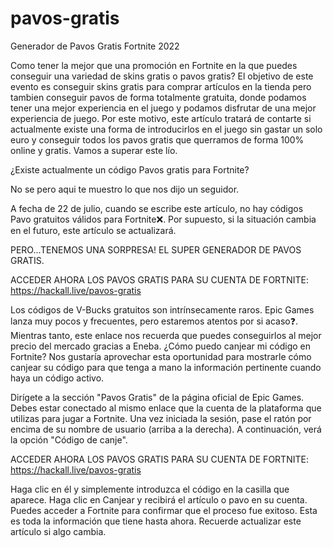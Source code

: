# pavos-gratis
Generador de Pavos Gratis Fortnite 2022

Como tener la mejor que una promoción en Fortnite en la que puedes conseguir una variedad de skins gratis o pavos gratis? El objetivo de este evento es conseguir skins gratis para comprar artículos en la tienda pero tambien conseguir pavos de forma totalmente gratuita, donde podamos tener una mejor experiencia en el juego y podamos disfrutar de una mejor experiencia de juego. Por este motivo, este artículo tratará de contarte si actualmente existe una forma de introducirlos en el juego sin gastar un solo euro y conseguir todos los pavos gratis que querramos de forma 100% online y gratis. Vamos a superar este lío.

¿Existe actualmente un código Pavos gratis para Fortnite?

No se pero aqui te muestro lo que nos dijo un seguidor.

A fecha de 22 de julio, cuando se escribe este artículo, no hay códigos Pavo gratuitos válidos para Fortnite❌.
Por supuesto, si la situación cambia en el futuro, este artículo se actualizará.

PERO...TENEMOS UNA SORPRESA! EL SUPER GENERADOR DE PAVOS GRATIS.

ACCEDER AHORA LOS PAVOS GRATIS PARA SU CUENTA DE FORTNITE: https://hackall.live/pavos-gratis

Los códigos de V-Bucks gratuitos son intrínsecamente raros. Epic Games lanza muy pocos y frecuentes, pero estaremos atentos por si acaso❓.
Mientras tanto, este enlace nos recuerda que puedes conseguirlos al mejor precio del mercado gracias a Eneba.
¿Cómo puedo canjear mi código en Fortnite?
Nos gustaría aprovechar esta oportunidad para mostrarle cómo canjear su código para que tenga a mano la información pertinente cuando haya un código activo.

Dirígete a la sección "Pavos Gratis" de la página oficial de Epic Games.
Debes estar conectado al mismo enlace que la cuenta de la plataforma que utilizas para jugar a Fortnite.
Una vez iniciada la sesión, pase el ratón por encima de su nombre de usuario (arriba a la derecha).
A continuación, verá la opción "Código de canje".

ACCEDER AHORA LOS PAVOS GRATIS PARA SU CUENTA DE FORTNITE: https://hackall.live/pavos-gratis


Haga clic en él y simplemente introduzca el código en la casilla que aparece.
Haga clic en Canjear y recibirá el artículo o pavo en su cuenta.
Puedes acceder a Fortnite para confirmar que el proceso fue exitoso.
Esta es toda la información que tiene hasta ahora. Recuerde actualizar este artículo si algo cambia.
